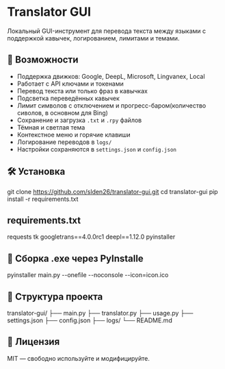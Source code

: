 # Translator GUI

Локальный GUI-инструмент для перевода текста между языками с поддержкой кавычек, логированием, лимитами и темами.

## 🚀 Возможности
- Поддержка движков: Google, DeepL, Microsoft, Lingvanex, Local
- Работает с API ключами и токенами
- Перевод текста или только фраз в кавычках
- Подсветка переведённых кавычек
- Лимит символов с отключением и прогресс-баром(количество сиволов, в основном для Bing)
- Сохранение и загрузка `.txt` и `.rpy` файлов
- Тёмная и светлая тема
- Контекстное меню и горячие клавиши
- Логирование переводов в `logs/`
- Настройки сохраняются в `settings.json` и `config.json`

## 🛠️ Установка
git clone https://github.com/slden26/translator-gui.git
cd translator-gui
pip install -r requirements.txt

## requirements.txt
requests
tk
googletrans==4.0.0rc1
deepl==1.12.0
pyinstaller

## 🧱 Сборка .exe через PyInstalle
pyinstaller main.py --onefile --noconsole --icon=icon.ico

## 📂 Структура проекта
translator-gui/
├── main.py
├── translator.py
├── usage.py
├── settings.json
├── config.json
├── logs/
└── README.md

## 📜 Лицензия
MIT — свободно используйте и модифицируйте.

